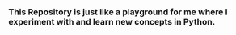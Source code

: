 
### This Repository is just like a playground for me where I experiment with and learn new concepts in Python. 